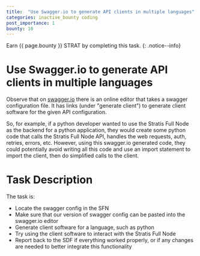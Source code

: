 ```yaml
---
title:  "Use Swagger.io to generate API clients in multiple languages"
categories: inactive_bounty coding
post_importance: 1
bounty: 10
---
```

Earn {{ page.bounty }} STRAT by completing this task.
{: .notice--info}

# Use Swagger.io to generate API clients in multiple languages

Observe that on [swagger.io](https://editor.swagger.io/) there is an online editor that takes a swagger configuration file. It has links (under "generate client") to generate client software for the given API configuration.

So, for example, if a python developer wanted to use the Stratis Full Node as the backend for a python application, they would create some python code that calls the Stratis Full Node API, handles the web requests, auth, retries, errors, etc. However, using this swagger.io generated code, they could potentially avoid writing all this code and use an import statement to import the client, then do simplified calls to the client.

# Task Description

The task is:

* Locate the swagger config in the SFN
* Make sure that our version of swagger config can be pasted into the swagger.io editor
* Generate client software for a language, such as python
* Try using the client software to interact with the Stratis Full Node
* Report back to the SDF if everything worked properly, or if any changes are needed to better integrate this functionality